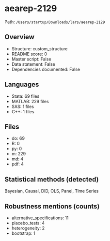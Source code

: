 # aearep-2129

Path: `/Users/startup/Downloads/lars/aearep-2129`

## Overview
- Structure: custom_structure
- README score: 0
- Master script: False
- Data statement: False
- Dependencies documented: False

## Languages
- Stata: 69 files
- MATLAB: 229 files
- SAS: 1 files
- C++: 1 files

## Files
- do: 69
- R: 0
- py: 0
- m: 229
- md: 4
- pdf: 4

## Statistical methods (detected)
Bayesian, Causal, DID, OLS, Panel, Time Series

## Robustness mentions (counts)
- alternative_specifications: 11
- placebo_tests: 4
- heterogeneity: 2
- bootstrap: 1